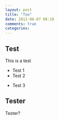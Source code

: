 ```yaml
---
layout: post
title: "foo"
date: 2012-06-07 08:10
comments: true
categories: 
---
```

## Test
This is a test
* Test 1
* Test 2
- Test 3

## Tester
Tester?